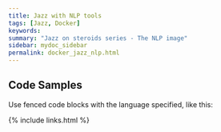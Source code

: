```yaml
---
title: Jazz with NLP tools
tags: [Jazz, Docker]
keywords:
summary: "Jazz on steroids series - The NLP image"
sidebar: mydoc_sidebar
permalink: docker_jazz_nlp.html
---
```


## Code Samples

Use fenced code blocks with the language specified, like this:


{% include links.html %}
